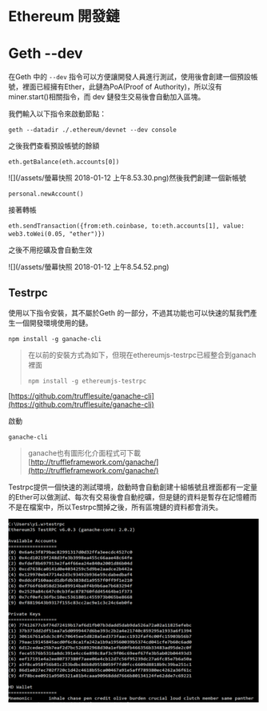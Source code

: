 # Ethereum 開發鏈

# Geth --dev

在Geth 中的 `--dev` 指令可以方便讓開發人員進行測試，使用後會創建一個預設帳號，裡面已經擁有Ether，此鏈為PoA\(Proof of Authority\)，所以沒有miner.start\(\)相關指令，而 dev 鏈發生交易後會自動加入區塊。

我們輸入以下指令來啟動節點：

```
geth --datadir ./.ethereum/devnet --dev console
```

之後我們查看預設帳號的餘額

```
eth.getBalance(eth.accounts[0])
```

![](/assets/螢幕快照 2018-01-12 上午8.53.30.png)然後我們創建一個新帳號

```
personal.newAccount()
```

接著轉帳

```
eth.sendTransaction({from:eth.coinbase, to:eth.accounts[1], value: web3.toWei(0.05, "ether")})
```

之後不用挖礦及會自動生效

![](/assets/螢幕快照 2018-01-12 上午8.54.52.png)

## Testrpc

使用以下指令安裝，其不屬於Geth 的一部分，不過其功能也可以快速的幫我們產生一個開發環境使用的鏈。

```
npm install -g ganache-cli
```

> 在以前的安裝方式為如下，但現在ethereumjs-testrpc已經整合到ganach裡面
>
> ```
> npm install -g ethereumjs-testrpc
> ```

[https://github.com/trufflesuite/ganache-cli](https://github.com/trufflesuite/ganache-cli)

啟動

```
ganache-cli
```

> ganache也有圖形化介面程式可下載[http://truffleframework.com/ganache/](http://truffleframework.com/ganache/)

Testrpc提供一個快速的測試環境，啟動時會自動創建十組帳號且裡面都有一定量的Ether可以做測試、每次有交易後會自動挖礦，但是鏈的資料是暫存在記憶體而不是在檔案中，所以Testrpc關掉之後，所有區塊鏈的資料都會消失。

![](/assets/0921.png)

